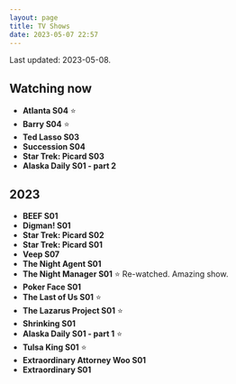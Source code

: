 ```yaml
---
layout: page
title: TV Shows
date: 2023-05-07 22:57
---
```


Last updated: 2023-05-08.

## Watching now

* **Atlanta S04** ⭐️
* **Barry S04** ⭐️
* **Ted Lasso S03**
* **Succession S04**
* **Star Trek: Picard S03**
* **Alaska Daily S01 - part 2**

## 2023

* **BEEF S01**
* **Digman! S01**
* **Star Trek: Picard S02**
* **Star Trek: Picard S01**
* **Veep S07**
* **The Night Agent S01**
* **The Night Manager S01** ⭐️ Re-watched. Amazing show.
* **Poker Face S01**
* **The Last of Us S01** ⭐️
* **The Lazarus Project S01** ⭐️
* **Shrinking S01**
* **Alaska Daily S01 - part 1** ⭐️
* **Tulsa King S01** ⭐️
* **Extraordinary Attorney Woo S01**
* **Extraordinary S01**


